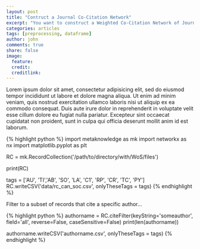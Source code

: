 ```yaml
---
layout: post
title: "Contruct a Journal Co-Citation Network"
excerpt: "You want to construct a Weighted Co-Citation Network of Journals."
categories: articles
tags: [preprocessing, dataframe]
author: john
comments: true
share: false
image:
  feature:
  credit:
  creditlink:
---
```


Lorem ipsum dolor sit amet, consectetur adipisicing elit, sed do eiusmod
tempor incididunt ut labore et dolore magna aliqua. Ut enim ad minim veniam,
quis nostrud exercitation ullamco laboris nisi ut aliquip ex ea commodo
consequat. Duis aute irure dolor in reprehenderit in voluptate velit esse
cillum dolore eu fugiat nulla pariatur. Excepteur sint occaecat cupidatat non
proident, sunt in culpa qui officia deserunt mollit anim id est laborum.

{% highlight python %}
import metaknowledge as mk
import networkx as nx 
import matplotlib.pyplot as plt 

RC = mk.RecordCollection('/path/to/directory/with/WoS/files')

print(RC)

tags = ['AU', 'TI','AB', 'SO', 'LA', 'C1', 'RP', 'CR', 'TC', 'PY']
RC.writeCSV('data/rc_can_soc.csv', onlyTheseTags = tags) 
{% endhighlight %}

Filter to a subset of records that cite a specific author...

{% highlight python %}
authorname = RC.citeFilter(keyString='someauthor',  field='all', reverse=False, caseSensitive=False)
print(len(authorname))

authorname.writeCSV('authorname.csv', onlyTheseTags = tags) 
{% endhighlight %}
